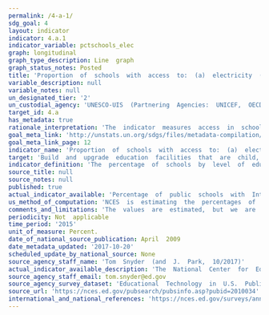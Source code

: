 ```yaml
---
permalink: /4-a-1/
sdg_goal: 4
layout: indicator
indicator: 4.a.1
indicator_variable: pctschools_elec
graph: longitudinal
graph_type_description: Line  graph
graph_status_notes: Posted
title: 'Proportion  of  schools  with  access  to:  (a)  electricity  (b)  the  Internet  for  pedagogical  purposes  (c)  computers  for  pedagogical  purposes  (d)  adapted  infrastructure  and  materials  for  students  with  disabilities  (e)  basic  drinking'
variable_description: null
variable_notes: null
un_designated_tier: '2'
un_custodial_agency: 'UNESCO-UIS  (Partnering  Agencies:  UNICEF,  OECD,  UNEP)'
target_id: 4.a
has_metadata: true
rationale_interpretation: 'The  indicator  measures  access  in  schools  to  key  basic  services  necessary  to  ensure  a  safe  and  effective  learning  environment  for  all  students.'
goal_meta_link: 'http://unstats.un.org/sdgs/files/metadata-compilation/Metadata-Goal-4.pdf'
goal_meta_link_page: 12
indicator_name: 'Proportion  of  schools  with  access  to:  (a)  electricity  (b)  the  Internet  for  pedagogical  purposes  (c)  computers  for  pedagogical  purposes  (d)  adapted  infrastructure  and  materials  for  students  with  disabilities  (e)  basic  drinking'
target: 'Build  and  upgrade  education  facilities  that  are  child,  disability  and  gender  sensitive  and  provide  safe,  non-violent,  inclusive  and  effective  learning  environments  for  all.'
indicator_definition: 'The  percentage  of  schools  by  level  of  education  (primary,  lower  secondary  and  upper  secondary)  with  access  to  the  given  facility  or  service.  Internet  for  pedagogical  purposes  is  defined  as  Internet  that  is  available  for  e'
source_title: null
source_notes: null
published: true
actual_indicator_available: 'Percentage  of  public  schools  with  Internet  access  for  student  use.  Estimated  percentage  of  public  schools  with  basic  drinking  water,  sanitation  facilities,  and  hand  washing  facilities.'
us_method_of_computation: 'NCES  is  estimating  the  percentages  of  public  schools  having  these  basic  facilities  at  100  percent.  There  was  a  survey  in  2008  that  found  that  98  percent  of  public  schools  had  computers  for  student  use.  We  believe  the  percentage  has  increased  since  that  date.'
comments_and_limitations: 'The  values  are  estimated,  but  we  are  quite  sure  that  the  actual  values  for  all  of  them  approach  100  percent.'
periodicity: Not  applicable
time_period: '2015'
unit_of_measure: Percent.
date_of_national_source_publication: April  2009
date_metadata_updated: '2017-10-20'
scheduled_update_by_national_source: None
source_agency_staff_name: 'Tom  Snyder  (and  J.  Park,  10/2017)'
actual_indicator_available_description: 'The  National  Center  for  Education  Statistics  has  not  gathered  information  on  student  access  to  computers  at  school  since  1998  (98  percent).  We  are  not  aware  of  any  data  collection  NCES  has  had  of  the  number  or  percentage  of  schools  with  basic  sanitation  facilities.  There  was  a  physical  accommodations  survey  done  in  the  mid  1970s,  but  this  is  no  longer  at  all  relevant  because  it  was  done  so  long  ago  and  so  much  progress  has  been  made  both  with  respect  to  school  improvement  and  new  regulations.  We  believe  that  we  do  have  some  schools  without  single-sex  bathrooms,  primarily  because  they  only  have  a  very  small  number  of  students  or  only  serve  male  or  only  female  students.  Fundamentally,  this  block  of  indicators  is  not  policy-relevant  for  the  United  States.  Rather  than  reporting  missing,  we  are  reporting  100  percent  which  we  know  is  close  to  the  U.S.  value  and  reflects  the  relatively  high  quality  of  the  education  infrastructure  in  the  United  States.'
source_agency_staff_email: tom.snyder@ed.gov
source_agency_survey_dataset: 'Educational  Technology  in  U.S.  Public  Schools:  Fall  2008'
source_url: 'https://nces.ed.gov/pubsearch/pubsinfo.asp?pubid=2010034'
international_and_national_references: 'https://nces.ed.gov/surveys/annualreports/'  
---
```

